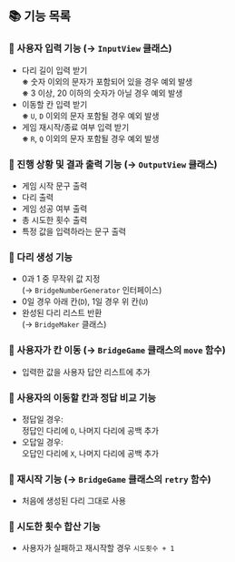 
## 📚 기능 목록

### 🔹 사용자 입력 기능 (→ `InputView` 클래스)
* 다리 길이 입력 받기 <br>
  **※** 숫자 이외의 문자가 포함되어 있을 경우 예외 발생 <br>
  **※** 3 이상, 20 이하의 숫자가 아닐 경우 예외 발생
* 이동할 칸 입력 받기 <br>
  **※** `U`, `D` 이외의 문자 포함될 경우 예외 발생 
* 게임 재시작/종료 여부 입력 받기 <br>
  **※** `R`, `Q` 이외의 문자 포함될 경우 예외 발생

### 🔹 진행 상황 및 결과 출력 기능 (→ `OutputView` 클래스)
* 게임 시작 문구 출력
* 다리 출력
* 게임 성공 여부 출력
* 총 시도한 횟수 출력
* 특정 값을 입력하라는 문구 출력

### 🔹 다리 생성 기능
* 0과 1 중 무작위 값 지정 <br>
  (→ `BridgeNumberGenerator` 인터페이스)
* 0일 경우 아래 칸(`D`), 1일 경우 위 칸(`U`)
* 완성된 다리 리스트 반환 <br>
  (→ `BridgeMaker` 클래스)

### 🔹 사용자가 칸 이동 (→ `BridgeGame` 클래스의 `move` 함수)
* 입력한 값을 사용자 답안 리스트에 추가

### 🔹 사용자의 이동할 칸과 정답 비교 기능
* 정답일 경우: <br>
  정답인 다리에 `O`, 나머지 다리에 공백 추가
* 오답일 경우: <br>
  오답인 다리에 `X`, 나머지 다리에 공백 추가

### 🔹 재시작 기능 (→ `BridgeGame` 클래스의 `retry` 함수)
* 처음에 생성된 다리 그대로 사용

### 🔹 시도한 횟수 합산 기능
* 사용자가 실패하고 재시작할 경우 `시도횟수 + 1` <br>